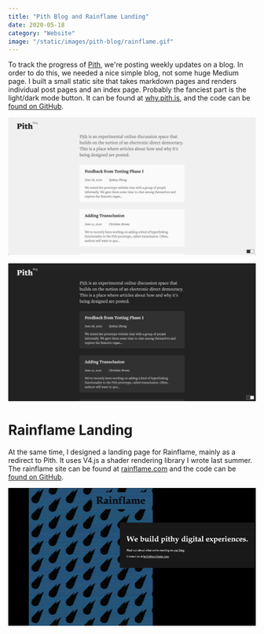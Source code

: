 ```yaml
---
title: "Pith Blog and Rainflame Landing"
date: 2020-05-18
category: "Website"
image: "/static/images/pith-blog/rainflame.gif"
---
```


To track the progress of [Pith](/project/pith), we're posting weekly updates on a blog. In order to do this, we needed a nice simple blog, not some huge Medium page. I built a small static site that takes markdown pages and renders individual post pages and an index page. Probably the fanciest part is the light/dark mode button. It can be found at [why.pith.is](https://why.pith.is), and the code can be [found on GitHub](https://github.com/rainflame/pith-blog).

![](/static/images/pith-blog/light.png)

![](/static/images/pith-blog/dark.png)

# Rainflame Landing

At the same time, I designed a landing page for Rainflame, mainly as a redirect to Pith. It uses V4.js a shader rendering library I wrote last summer. The rainflame site can be found at [rainflame.com](https://rainflame.com/) and the code can be [found on GitHub](https://github.com/rainflame/rainflame-site).

![](/static/images/pith-blog/rainflame.gif)

